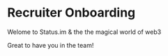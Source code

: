 [//]: <> (Title)

# Recruiter Onboarding

[//]: <> (Intro)

Welome to Status.im & the the magical world of web3

Great to have you in the team! 

[//]: <> (Talent Team Org with discord handles)



[//]: <> (Overview of Teams/Projects)



[//]: <> (Overview of it all comes together, maybe like a flow or infographic style)



[//]: <> (Short overview on each team, what they are responsible for, what projects they're working on, who's in the team with discord handles & the discord channel to contact them on)



[//]: <> (Overview of how Status came about & where we are now, similar to pitch we give candidates)



[//]: <> (Recruitment @ Status)



[//]: <> (High level overview process from start to finish)



[//]: <> (Recruitment Process Detailed)



[//]: <> (Tools/Platforms)



[//]: <> (Challenges so far)



[//]: <> (Extra???)
